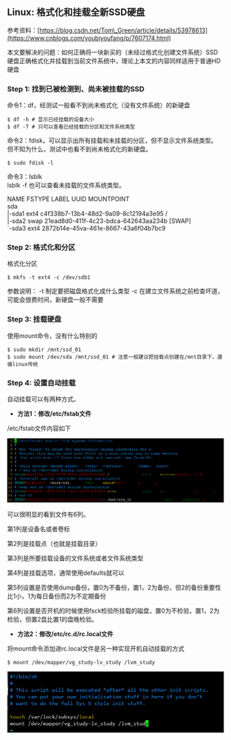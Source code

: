 ## Linux: 格式化和挂载全新SSD硬盘

参考资料：[https://blog.csdn.net/Tom\_Green/article/details/53978613](https://www.cnblogs.com/youbiyoufang/p/7607174.html)

本文要解决的问题：如何正确将一块新买的（未经过格式化创建文件系统）SSD硬盘正确格式化并挂载到当前文件系统中，理论上本文的内容同样适用于普通HD硬盘

### Step 1: 找到已被检测到、尚未被挂载的SSD

命令1：df，经测试一般看不到尚未格式化（没有文件系统）的新硬盘

```shell
$ df -h # 显示已经挂载的设备大小
$ df -T # 只可以查看已经挂载的分区和文件系统类型
```

命令2：fdisk，可以显示出所有挂载和未挂载的分区，但不显示文件系统类型。  
但不知为什么，测试中也看不到尚未格式化的新硬盘。

```shell
$ sudo fdisk -l
```

命令3：lsblk  
lsblk -f 也可以查看未挂载的文件系统类型。

NAME FSTYPE LABEL UUID MOUNTPOINT  
sda   
\|-sda1 ext4 c4f338b7-13b4-48d2-9a09-8c12194a3e95 /  
\|-sda2 swap 21ead8d0-411f-4c23-bdca-642643aa234b \[SWAP\]  
\`-sda3 ext4 2872b14e-45va-461e-8667-43a6f04b7bc9

### Step 2: 格式化和分区

格式化分区

```shell
$ mkfs -t ext4 -c /dev/sdb1
```

参数说明：
-t 制定要把磁盘格式化成什么类型
-c 在建立文件系统之前检查坏道，可能会很费时间，新硬盘一般不需要

### Step 3: 挂载硬盘

使用mount命令，没有什么特别的

```shell
$ sudo mkdir /mnt/ssd_01
$ sudo mount /dev/sda /mnt/ssd_01 # 注意一般建议把挂载点创建在/mnt目录下，遵循linux传统
```

### Step 4: 设置自动挂载

自动挂载可以有两种方式。

* **方法1：修改/etc/fstab文件**

/etc/fstab文件内容如下

![](/assets/lin011_001.PNG)

可以很明显的看到文件有6列。

第1列是设备名或者卷标

第2列是挂载点（也就是挂载目录）

第3列是所要挂载设备的文件系统或者文件系统类型

第4列是挂载选项，通常使用defaults就可以

第5列设置是否使用dump备份，置0为不备份，置1，2为备份，但2的备份重要性比1小，1为每日备份而2为不定期备份

第6列设置是否开机的时候使用fsck检验所挂载的磁盘，置0为不检验，置1，2为检验，但置2盘比置1的盘晚检验。

* **方法2：修改/etc/rc.d/rc.local文件**

将mount命令添加进rc.local文件是另一种实现开机自动挂载的方式

```shell
$ mount /dev/mapper/vg_study-lv_study /lvm_study
```

![](/assets/lin011_002.png)
